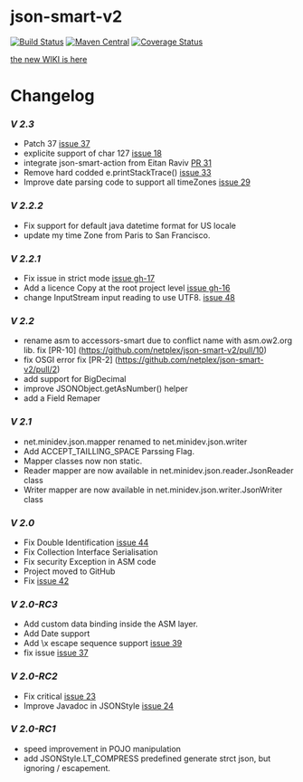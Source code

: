 # json-smart-v2
[![Build Status](https://travis-ci.org/netplex/json-smart-v2.svg?branch=master)](https://travis-ci.org/netplex/json-smart-v2)
[![Maven Central](https://maven-badges.herokuapp.com/maven-central/net.minidev/json-smart/badge.svg?style=flat-square)](https://maven-badges.herokuapp.com/maven-central/net.minidev/json-smart/)
[![Coverage Status](https://coveralls.io/repos/github/netplex/json-smart-v2/badge.svg?branch=master)](https://coveralls.io/github/netplex/json-smart-v2?branch=master)

[the new WIKI is here](https://github.com/netplex/json-smart/wiki)

# Changelog

### *V 2.3*
* Patch 37 [issue 37](http://code.google.com/p/json-smart/issues/detail?id=37)
* explicite support of char 127 [issue 18](http://code.google.com/p/json-smart/issues/detail?id=18)
* integrate json-smart-action from Eitan Raviv [PR 31](https://github.com/netplex/json-smart-v2/pull/31)
* Remove hard codded e.printStackTrace() [issue 33](https://github.com/netplex/json-smart-v2/issues/33)
* Improve date parsing code to support all timeZones [issue 29](https://github.com/netplex/json-smart-v2/issues/29)

### *V 2.2.2*
 * Fix support for default java datetime format for US locale
 * update my time Zone from Paris to San Francisco.

### *V 2.2.1*
* Fix issue in strict mode [issue gh-17](https://github.com/netplex/json-smart-v2/issues/17)
* Add a licence Copy at the root project level [issue gh-16](https://github.com/netplex/json-smart-v2/issues/16)
* change InputStream input reading to use UTF8. [issue 48](http://code.google.com/p/json-smart/issues/detail?id=48)

### *V 2.2*
* rename asm to accessors-smart due to conflict name with asm.ow2.org lib. fix [PR-10] (https://github.com/netplex/json-smart-v2/pull/10)
* fix OSGI error fix [PR-2] (https://github.com/netplex/json-smart-v2/pull/2)
* add support for BigDecimal
* improve JSONObject.getAsNumber() helper
* add a Field Remaper

### *V 2.1*
  * net.minidev.json.mapper renamed to net.minidev.json.writer
  * Add ACCEPT_TAILLING_SPACE Parssing Flag.
  * Mapper classes now non static.
  * Reader mapper are now available in net.minidev.json.reader.JsonReader class
  * Writer mapper are now available in net.minidev.json.writer.JsonWriter class

### *V 2.0*
  * Fix Double Identification [issue 44](http://code.google.com/p/json-smart/issues/detail?id=44)
  * Fix Collection Interface Serialisation
  * Fix security Exception in ASM code
  * Project moved to GitHub
  * Fix [issue 42](http://code.google.com/p/json-smart/issues/detail?id=42)

### *V 2.0-RC3*
  * Add custom data binding inside the ASM layer.
  * Add Date support
  * Add \x escape sequence support [issue 39](http://code.google.com/p/json-smart/issues/detail?id=39)
  * fix issue [issue 37](http://code.google.com/p/json-smart/issues/detail?id=37)

### *V 2.0-RC2*
  * Fix critical [issue 23](http://code.google.com/p/json-smart/issues/detail?id=23)
  * Improve Javadoc in JSONStyle [issue 24](http://code.google.com/p/json-smart/issues/detail?id=23)

### *V 2.0-RC1*
  * speed improvement in POJO manipulation
  * add JSONStyle.LT_COMPRESS predefined generate strct json, but ignoring / escapement.

